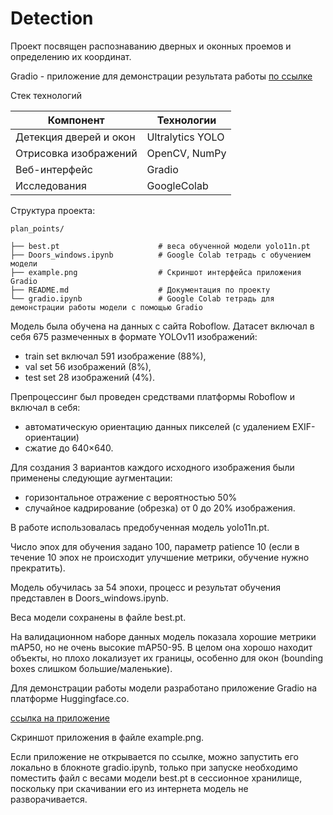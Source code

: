 # Detection
Проект посвящен распознаванию дверных и оконных проемов и определению их координат.

Gradio - приложение для демонстрации результата работы [по ссылке](https://huggingface.co/spaces/DataScienceLover/Doors_windows)



Стек технологий

| Компонент                | Технологии                           |
|--------------------------|--------------------------------------|
| Детекция дверей и окон   | Ultralytics YOLO                     |
| Отрисовка изображений    | OpenCV, NumPy                        |
| Веб-интерфейс            | Gradio                               |
| Исследования             | GoogleColab                          |

Структура проекта:
```
plan_points/

├── best.pt                      # веса обученной модели yolo11n.pt
├── Doors_windows.ipynb          # Google Colab тетрадь с обучением модели
├── example.png                  # Скриншот интерфейса приложения Gradio
├── README.md                    # Документация по проекту
└── gradio.ipynb                 # Google Colab тетрадь для демонстрации работы модели с помощью Gradio
```
Модель была обучена на данных с сайта Roboflow.
Датасет включал в себя 675 размеченных в формате YOLOv11 изображений:

- train set включал 591 изображение (88%),
- val set 56 изображений (8%), 
- test set 28 изображений (4%).

Препроцессинг был проведен средствами платформы Roboflow и включал в себя:

- автоматическую ориентацию данных пикселей (с удалением EXIF-ориентации)
- сжатие до 640×640. 

Для создания 3 вариантов каждого исходного изображения были применены следующие аугментации:
- горизонтальное отражение с вероятностью  50%
- случайное кадрирование (обрезка) от 0 до 20% изображения.

В работе использовалась предобученная модель yolo11n.pt.

Число эпох  для обучения задано 100, параметр patience 10 (если в течение 10 эпох не происходит улучшение метрики, обучение нужно прекратить).

Модель обучилась за 54 эпохи, процесс и результат обучения представлен в Doors_windows.ipynb.

Веса модели сохранены в файле best.pt.

На валидационном наборе данных модель показала хорошие метрики mAP50, но не очень высокие mAP50-95. 
В целом она хорошо находит объекты, но плохо локализует их границы, особенно для окон (bounding boxes слишком большие/маленькие).

Для демонстрации работы модели разработано приложение Gradio на платформе Huggingface.co.

[ссылка на приложение](https://huggingface.co/spaces/DataScienceLover/Doors_windows)

Скриншот приложения в файле example.png.

Если приложение не открывается по ссылке, можно запустить его локально в блокноте gradio.ipynb, только при запуске необходимо поместить файл с весами модели best.pt  в сессионное хранилище, поскольку при скачивании его из интернета модель не разворачивается.
